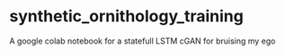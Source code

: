 # synthetic_ornithology_training
A google colab notebook for a statefull LSTM cGAN for bruising my ego
